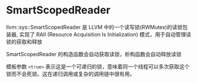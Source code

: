 # SmartScopedReader

llvm::sys::SmartScopedReader 是 LLVM 中的一个读写锁(RWMutex)的读锁包装器, 实现了 RAII (Resource Acquisition Is Initialization) 模式，用于自动管理读锁的获取和释放

SmartScopedReader 的构造函数会自动获取读锁，析构函数会自动释放读锁

模板参数 `<true>` 表示这是一个可递归的锁，意味着同一个线程可以多次获取这个锁而不会死锁。这在递归调用或复杂的调用链中很有用。
